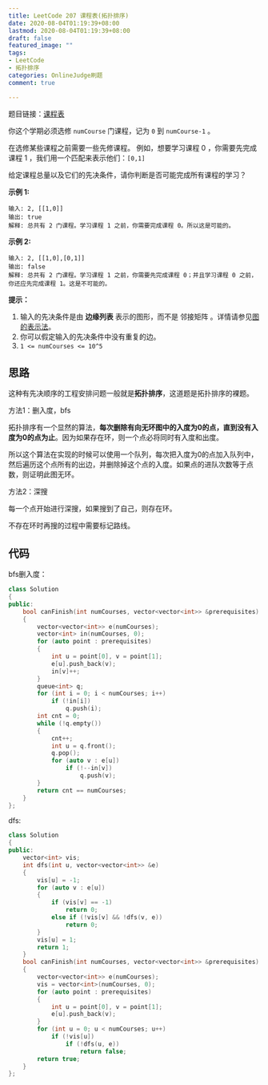 ```yaml
---
title: LeetCode 207 课程表(拓扑排序)
date: 2020-08-04T01:19:39+08:00
lastmod: 2020-08-04T01:19:39+08:00
draft: false
featured_image: ""
tags:
- LeetCode
- 拓扑排序
categories: OnlineJudge刷题
comment: true

---
```


题目链接：[课程表](https://leetcode-cn.com/problems/course-schedule/)

你这个学期必须选修 `numCourse` 门课程，记为 `0` 到 `numCourse-1` 。

在选修某些课程之前需要一些先修课程。 例如，想要学习课程 0 ，你需要先完成课程 1 ，我们用一个匹配来表示他们：`[0,1]`

给定课程总量以及它们的先决条件，请你判断是否可能完成所有课程的学习？

**示例 1:**

```
输入: 2, [[1,0]] 
输出: true
解释: 总共有 2 门课程。学习课程 1 之前，你需要完成课程 0。所以这是可能的。
```

**示例 2:**

```
输入: 2, [[1,0],[0,1]]
输出: false
解释: 总共有 2 门课程。学习课程 1 之前，你需要先完成课程 0；并且学习课程 0 之前，你还应先完成课程 1。这是不可能的。
```

**提示：**

1. 输入的先决条件是由 **边缘列表** 表示的图形，而不是 邻接矩阵 。详情请参见[图的表示法](http://blog.csdn.net/woaidapaopao/article/details/51732947)。
2. 你可以假定输入的先决条件中没有重复的边。
3. `1 <= numCourses <= 10^5`

## 思路

这种有先决顺序的工程安排问题一般就是**拓扑排序**，这道题是拓扑排序的裸题。

方法1：删入度，bfs

拓扑排序有一个显然的算法，**每次删除有向无环图中的入度为0的点，直到没有入度为0的点为止**。因为如果存在环，则一个点必将同时有入度和出度。

所以这个算法在实现的时候可以使用一个队列，每次把入度为0的点加入队列中，然后遍历这个点所有的出边，并删除掉这个点的入度。如果点的进队次数等于点数，则证明此图无环。

方法2：深搜

每一个点开始进行深搜，如果搜到了自己，则存在环。

不存在环时再搜的过程中需要标记路线。

## 代码

bfs删入度：

```cpp
class Solution
{
public:
    bool canFinish(int numCourses, vector<vector<int>> &prerequisites)
    {
        vector<vector<int>> e(numCourses);
        vector<int> in(numCourses, 0);
        for (auto point : prerequisites)
        {
            int u = point[0], v = point[1];
            e[u].push_back(v);
            in[v]++;
        }
        queue<int> q;
        for (int i = 0; i < numCourses; i++)
            if (!in[i])
                q.push(i);
        int cnt = 0;
        while (!q.empty())
        {
            cnt++;
            int u = q.front();
            q.pop();
            for (auto v : e[u])
                if (!--in[v])
                    q.push(v);
        }
        return cnt == numCourses;
    }
};
```

dfs:

```cpp
class Solution
{
public:
    vector<int> vis;
    int dfs(int u, vector<vector<int>> &e)
    {
        vis[u] = -1;
        for (auto v : e[u])
        {
            if (vis[v] == -1)
                return 0;
            else if (!vis[v] && !dfs(v, e))
                return 0;
        }
        vis[u] = 1;
        return 1;
    }
    bool canFinish(int numCourses, vector<vector<int>> &prerequisites)
    {
        vector<vector<int>> e(numCourses);
        vis = vector<int>(numCourses, 0);
        for (auto point : prerequisites)
        {
            int u = point[0], v = point[1];
            e[u].push_back(v);
        }
        for (int u = 0; u < numCourses; u++)
            if (!vis[u])
                if (!dfs(u, e))
                    return false;
        return true;
    }
};

```
